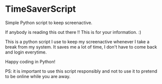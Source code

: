 # TimeSaverScript
Simple Python script to keep screenactive.

If anybody is reading this out there !! This is for your information. :)

This is a python script I use to keep my screenactive whenever I take a break from my system.
It saves me a lot of time, I don't have to come back and login everytime.


Happy coding in Python!

PS: it is important to use this script responsibly and not to use it to pretend to be online while you are away.


